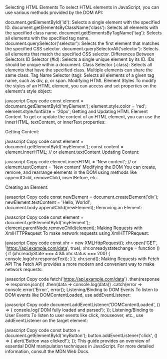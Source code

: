 Selecting HTML Elements
To select HTML elements in JavaScript, you can use various methods provided by the DOM API:

document.getElementById('id'): Selects a single element with the specified ID.
document.getElementsByClassName('class'): Selects all elements with the specified class name.
document.getElementsByTagName('tag'): Selects all elements with the specified tag name.
document.querySelector('selector'): Selects the first element that matches the specified CSS selector.
document.querySelectorAll('selector'): Selects all elements that match the specified CSS selector.
Differences Between Selectors
ID Selector (#id): Selects a single unique element by its ID. IDs should be unique within a document.
Class Selector (.class): Selects all elements that have the specified class. Multiple elements can share the same class.
Tag Name Selector (tag): Selects all elements of a given tag name, such as div, p, or span.
Modifying HTML Element Styles
To modify the styles of an HTML element, you can access and set properties on the element's style object:

javascript
Copy code
const element = document.getElementById('myElement');
element.style.color = 'red';
element.style.fontSize = '20px';
Getting and Updating HTML Element Content
To get or update the content of an HTML element, you can use the innerHTML, textContent, or innerText properties:

Getting Content:

javascript
Copy code
const element = document.getElementById('myElement');
const content = element.innerHTML; // or element.textContent
Updating Content:

javascript
Copy code
element.innerHTML = 'New content'; // or element.textContent = 'New content'
Modifying the DOM
You can create, remove, and rearrange elements in the DOM using methods like appendChild, removeChild, insertBefore, etc.

Creating an Element:

javascript
Copy code
const newElement = document.createElement('div');
newElement.textContent = 'Hello, World!';
document.body.appendChild(newElement);
Removing an Element:

javascript
Copy code
const element = document.getElementById('myElement');
element.parentNode.removeChild(element);
Making Requests with XmlHTTPRequest
To make network requests using XmlHTTPRequest:

javascript
Copy code
const xhr = new XMLHttpRequest();
xhr.open('GET', 'https://api.example.com/data', true);
xhr.onreadystatechange = function () {
  if (xhr.readyState === 4 && xhr.status === 200) {
    console.log(xhr.responseText);
  }
};
xhr.send();
Making Requests with Fetch API
The Fetch API provides a more modern and convenient way to make network requests:

javascript
Copy code
fetch('https://api.example.com/data')
  .then(response => response.json())
  .then(data => console.log(data))
  .catch(error => console.error('Error:', error));
Listening/Binding to DOM Events
To listen to DOM events like DOMContentLoaded, use addEventListener:

javascript
Copy code
document.addEventListener('DOMContentLoaded', () => {
  console.log('DOM fully loaded and parsed');
});
Listening/Binding to User Events
To listen to user events like click, mouseover, etc., use addEventListener on the target element:

javascript
Copy code
const button = document.getElementById('myButton');
button.addEventListener('click', () => {
  alert('Button was clicked!');
});
This guide provides an overview of essential DOM manipulation techniques in JavaScript. For more detailed information, consult the MDN Web Docs.